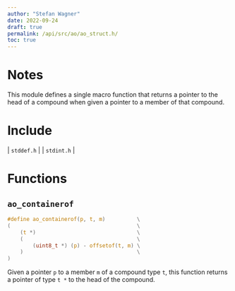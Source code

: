 ```yaml
---
author: "Stefan Wagner"
date: 2022-09-24
draft: true
permalink: /api/src/ao/ao_struct.h/
toc: true
---
```


# Notes

This module defines a single macro function that returns a pointer to the head of a compound when given a pointer to a member of that compound.

# Include

| `stddef.h` |
| `stdint.h` |

# Functions

## `ao_containerof`

```c
#define ao_containerof(p, t, m)          \
(                                        \
    (t *)                                \
    (                                    \
        (uint8_t *) (p) - offsetof(t, m) \
    )                                    \
)
```

Given a pointer `p` to a member `m` of a compound type `t`, this function returns a pointer of type `t *` to the head of the compound.
